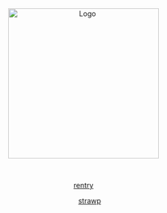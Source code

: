 
⠀
⠀

<p align="center">
  <img src="https://cdn.discordapp.com/attachments/1062717625764950068/1431541378932019251/Untitled1608_20251025151341.png?ex=68fdca4d&is=68fc78cd&hm=921e6614e0c918ac44483eb10ea7b1dbde925b7fd83a798b22282f7459ac8b42&" alt="Logo" width="300">
</p>


⠀
⠀
<p align="center">
  <a href="https://rentry.co/cipherites">rentry</a>
<p align="center">⠀⠀
  <a href="https://cipherites.straw.page/">strawp</a>
</p>

